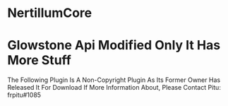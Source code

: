 # NertillumCore
# Glowstone Api Modified Only It Has More Stuff
The Following Plugin Is A Non-Copyright Plugin As Its Former Owner Has Released It For Download 
If More Information About, Please Contact Pitu: frpitu#1085
